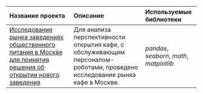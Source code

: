 | Название проекта | Описание | Используемые библиотеки | 
| :---------------------- | :---------------------- | :---------------------- |
| [ Исследования рынка заведениях общественного питания в Москве для принятия решения об открытии нового заведения](https://github.com/novad25/yandex_practikum_projects/blob/main/8.%20Как%20рассказать%20историю%20с%20помощью%20данных/8_cafe.ipynb) | Для анализа перспективности открытия кафе, с обслуживающим персоналом-роботами, проведено исследование рынка кафе в Москве.| *pandas*, *seaborn*, *math*, *matplotlib*|

